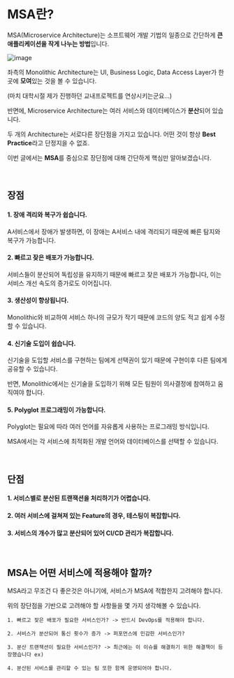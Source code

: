 # MSA란?

MSA(Microservice Architecture)는 소프트웨어 개발 기법의 일종으로 간단하게 **큰 애플리케이션을 작게 나누는 방법**입니다.

![image](https://user-images.githubusercontent.com/48934537/106383724-da4f1b00-640a-11eb-8613-b1b84ffcb965.png)

좌측의 Monolithic Architecture는 UI, Business Logic, Data Access Layer가 한 곳에 **모여**있는 것을 볼 수 있습니다.

(마치 대학시절 제가 진행하던 교내프로젝트를 연상시키는군요...)

반면에, Microservice Architecture는 여러 서비스와 데이터베이스가 **분산**되어 있습니다.

두 개의 Architecture는 서로다른 장단점을 가지고 있습니다. 어떤 것이 항상 **Best Practice**라고 단정지을 수 없죠.

이번 글에서는 **MSA**를 중심으로 장단점에 대해 간단하게 핵심만 알아보겠습니다.

<br>

## 장점

#### 1. 장애 격리와 복구가 쉽습니다.

A서비스에서 장애가 발생하면, 이 장애는 A서비스 내에 격리되기 때문에 빠른 탐지와 복구가 가능합니다.

#### 2. 빠르고 잦은 배포가 가능합니다.

서비스들이 분산되어 독립성을 유지하기 때문에 빠르고 잦은 배포가 가능합니다, 이는 서비스 개선 속도의 증가로도 이어집니다.

#### 3. 생산성이 향상됩니다.

Monolithic와 비교하여 서비스 하나의 규모가 작기 때문에 코드의 양도 적고 쉽게 수정할 수 있습니다.

#### 4. 신기술 도입이 쉽습니다.

신기술을 도입할 서비스를 구현하는 팀에게 선택권이 있기 때문에 구현이후 다른 팀에게 공유할 수 있습니다.

반면, Monolithic에서는 신기술을 도입하기 위해 모든 팀원이 의사결정에 참여하고 움직여야 합니다.

#### 5. Polyglot 프로그래밍이 가능합니다.

Polyglot는 필요에 따라 여러 언어를 자유롭게 사용하는 프로그래밍 방식입니다.

MSA에서는 각 서비스에 최적화된 개발 언어와 데이터베이스를 선택할 수 있습니다.

<br>

## 단점

#### 1. 서비스별로 분산된 트랜잭션을 처리하기가 어렵습니다.

#### 2. 여러 서비스에 걸쳐져 있는 Feature의 경우, 테스팅이 복잡합니다.

#### 3. 서비스의 개수가 많고 분산되어 있어 CI/CD 관리가 복잡합니다.

<br>

## MSA는 어떤 서비스에 적용해야 할까?

MSA라고 무조건 다 좋은것은 아니기에, 서비스가 MSA에 적합한지 고려해야 합니다.

위의 장단점을 기반으로 고려해야 할 사항들을 몇 가지 생각해볼 수 있습니다.

```
1. 빠르고 잦은 배포가 필요한 서비스인가? -> 반드시 DevOps를 적용해야 합니다.

2. 서비스가 분산되어 통신 횟수가 증가 -> 퍼포먼스에 민감한 서비스인가?

3. 분산 트랜잭션이 필요한 서비스인가? -> 최근에는 이 이슈를 해결하기 위한 해결책이 등장했습니다 ex)

4. 분산된 서비스를 관리할 수 있는 팀 또한 함께 운영되어야 합니다.
```
